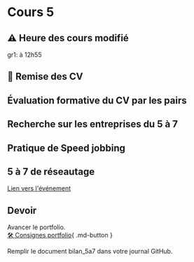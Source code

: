 # Cours 5

## ⚠️ Heure des cours modifié
gr1: à 12h55


## 🚨 Remise des CV

## Évaluation formative du CV par les pairs

## Recherche sur les entreprises du 5 à 7

## Pratique de Speed jobbing  

## 5 à 7 de réseautage
[Lien vers l'événement](https://www.eventbrite.ca/e/billets-activite-de-maillage-laval-carrefour-des-talents-1412761771489?aff=oddtdtcreator) 


## Devoir
Avancer le portfolio.    
[🛠️ Consignes portfolio](./stages/portfolio.md){ .md-button }      

Remplir le document bilan_5a7 dans votre journal GitHub. 
